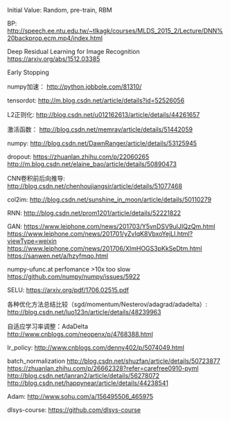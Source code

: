 Initial Value:
Random, pre-train, RBM

BP:
http://speech.ee.ntu.edu.tw/~tlkagk/courses/MLDS_2015_2/Lecture/DNN%20backprop.ecm.mp4/index.html

Deep Residual Learning for Image Recognition
https://arxiv.org/abs/1512.03385

Early Stopping

numpy加速：
http://python.jobbole.com/81310/

tensordot:
http://m.blog.csdn.net/article/details?id=52526056

L2正则化:
http://blog.csdn.net/u012162613/article/details/44261657

激活函数：
http://blog.csdn.net/memray/article/details/51442059

numpy:
http://blog.csdn.net/DawnRanger/article/details/53125945

dropout:
https://zhuanlan.zhihu.com/p/22060265
http://m.blog.csdn.net/elaine_bao/article/details/50890473

CNN卷积前后向推导:
http://blog.csdn.net/chenhoujiangsir/article/details/51077468

col2im:
http://blog.csdn.net/sunshine_in_moon/article/details/50110279

RNN:
http://blog.csdn.net/prom1201/article/details/52221822

GAN:
https://www.leiphone.com/news/201703/Y5vnDSV9uIJIQzQm.html
https://www.leiphone.com/news/201701/yZvIqK8VbxoYejLl.html?viewType=weixin
https://www.leiphone.com/news/201706/XImHOGS3pKkSeDtm.html
https://sanwen.net/a/hzyfmqo.html

numpy-ufunc.at perfomance >10x too slow
https://github.com/numpy/numpy/issues/5922

SELU:
https://arxiv.org/pdf/1706.02515.pdf

各种优化方法总结比较（sgd/momentum/Nesterov/adagrad/adadelta）:
http://blog.csdn.net/luo123n/article/details/48239963

自适应学习率调整：AdaDelta
http://www.cnblogs.com/neopenx/p/4768388.html

lr_policy:
http://www.cnblogs.com/denny402/p/5074049.html

batch_normalization
http://blog.csdn.net/shuzfan/article/details/50723877
https://zhuanlan.zhihu.com/p/26662328?refer=carefree0910-pyml
http://blog.csdn.net/lanran2/article/details/56278072
http://blog.csdn.net/happynear/article/details/44238541

Adam:
http://www.sohu.com/a/156495506_465975

dlsys-course:
https://github.com/dlsys-course
